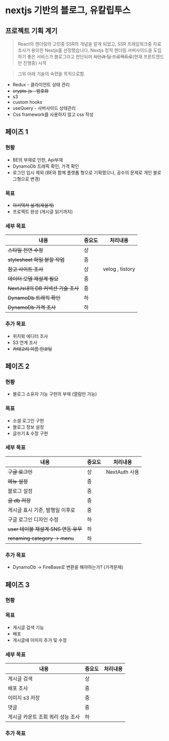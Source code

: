 # nextjs 기반의 블로그, 유칼립투스

## 프로젝트 기획 계기

> React의 렌더링의 고민중 SSR의 개념을 알게 되었고, SSR 프레임워크중 자료조사가 용이한 Nextjs를 선정했습니다. Nextjs 정적 렌더링 서버사이드을 도입하기 좋은 서비스가 블로그라고 판단되어 ~~지인과 팀 프로젝트로~~(현재 프론트엔드만 진행중) 시작

> 그외 아래 기술의 숙련을 목적으로함.

- Redux - 클라이언트 상태 관리
- ~~crypto-js - 암호화~~
- s3
- custom hooks
- useQuery - 사버사이드 상태관리
- Css framework를 사용하지 않고 css 작성

## 페이즈 1

### 현황

- BE의 부재로 인한, Api부재
- DynamoDb 트래픽 확인, 가격 확인
- 로그인 임시 제외 (BE와 함께 플랫폼 형으로 기획했으나, 공수의 문제로 개인 블로그형으로 변경)

### 목표

- ~~아키텍쳐 설계(재설계)~~
- 프로젝트 완성 (게시글 읽기까지)

### 세부 목표

| 내용                               | 중요도 | 처리내용        |
| ---------------------------------- | ------ | --------------- |
| ~~스타일 전면 수정~~               | 상     |                 |
| ~~stylesheet 파일 분할 작업~~      | 중     |                 |
| ~~참고 사이트 조사~~               | 상     | velog , tistory |
| ~~데이터 모델 재설계 필요~~        | 중     |                 |
| ~~NextJs내의 DB 커넥션 기술 조사~~ | 중     |                 |
| ~~DynamoDb 트래픽 확인~~           | 하     |                 |
| ~~DynamoDb 가격 조사~~             | 하     |                 |

### 추가 목표

- 위지윅 에디터 조사
- S3 연계 조사
- ~~카테고리 이름 인코딩~~

## 페이즈 2

### 현황

- 블로그 소유자 기능 구현의 부재 (열람만 가능)

### 목표

- 소셜 로그인 구현
- 블로그 정보 설정
- 글쓰기 & 수정 구현

### 세부 목표

| 내용                                 | 중요도 | 처리내용      |
| ------------------------------------ | ------ | ------------- |
| ~~구글 로그인~~                      | 상     | NextAuth 사용 |
| ~~메뉴 설정~~                        | 중     |               |
| 블로그 설정                          | 중     |               |
| ~~글 db 저장~~                       | 중     |               |
| 게시글 표시 기준, 발행일 이후로      | 중     |               |
| 구글 로그인 디자인 수정              | 하     |               |
| ~~user 테이블 재설계 SNS 연동 유무~~ | 하     |               |
| ~~renaming category -> menu~~        | 하     |               |

### 추가 목표

- DynamoDb -> FireBase로 변환을 해야하는가? (가격문제)

## 페이즈 3

### 현황

### 목표

- 게시글 검색 기능
- 배포
- 게시글에 이미지 추가 및 수정

### 세부 목표

| 내용                              | 중요도 | 처리내용 |
| --------------------------------- | ------ | -------- |
| 게시글 검색                       | 상     |          |
| 배포 조사                         | 중     |          |
| 이미지 s3 저장                    | 중     |          |
| 댓글                              | 중     |          |
| 게시글 카운트 조회 쿼리 성능 조사 | 하     |          |

### 추가 목표
